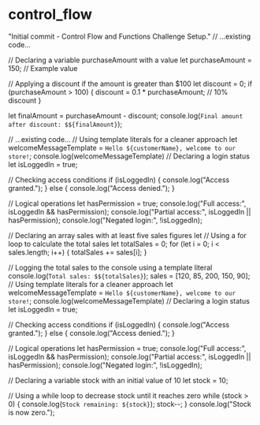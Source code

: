 # control_flow
"Initial commit - Control Flow and Functions Challenge Setup."
// ...existing code...

// Declaring a variable purchaseAmount with a value
let purchaseAmount = 150; // Example value

// Applying a discount if the amount is greater than $100
let discount = 0;
if (purchaseAmount > 100) {
    discount = 0.1 * purchaseAmount; // 10% discount
}

let finalAmount = purchaseAmount - discount;
console.log(`Final amount after discount: $${finalAmount}`);

// ...existing code...
// Using template literals for a cleaner approach
let welcomeMessageTemplate = `Hello ${customerName}, welcome to our store!`;
console.log(welcomeMessageTemplate)
// Declaring a login status
let isLoggedIn = true;

// Checking access conditions
if (isLoggedIn) {
    console.log("Access granted.");
} else {
    console.log("Access denied.");
}

// Logical operations
let hasPermission = true;
console.log("Full access:", isLoggedIn && hasPermission);
console.log("Partial access:", isLoggedIn || hasPermission);
console.log("Negated login:", !isLoggedIn);

// Declaring an array sales with at least five sales figures
let
// Using a for loop to calculate the total sales
let totalSales = 0;
for (let i = 0; i < sales.length; i++) {
    totalSales += sales[i];
}

// Logging the total sales to the console using a template literal
console.log(`Total sales: $${totalSales}`); sales = [120, 85, 200, 150, 90];
// Using template literals for a cleaner approach
let welcomeMessageTemplate = `Hello ${customerName}, welcome to our store!`;
console.log(welcomeMessageTemplate)
// Declaring a login status
let isLoggedIn = true;

// Checking access conditions
if (isLoggedIn) {
    console.log("Access granted.");
} else {
    console.log("Access denied.");
}

// Logical operations
let hasPermission = true;
console.log("Full access:", isLoggedIn && hasPermission);
console.log("Partial access:", isLoggedIn || hasPermission);
console.log("Negated login:", !isLoggedIn);

// Declaring a variable stock with an initial value of 10
let stock = 10;

// Using a while loop to decrease stock until it reaches zero
while (stock > 0) {
    console.log(`Stock remaining: ${stock}`);
    stock--;
}
console.log("Stock is now zero.");
